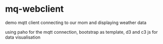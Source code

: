 # mq-webclient
demo mqtt client connecting to our mom and displaying weather data

using paho for the mqtt connection, bootstrap as template, d3 and c3 js for data visualisation
